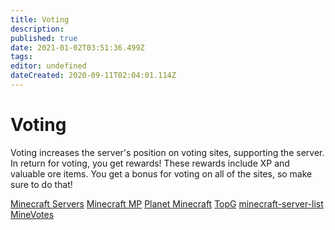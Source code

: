 ```yaml
---
title: Voting
description: 
published: true
date: 2021-01-02T03:51:36.499Z
tags: 
editor: undefined
dateCreated: 2020-09-11T02:04:01.114Z
---
```


# Voting
Voting increases the server's position on voting sites, supporting the server.
In return for voting, you get rewards!
These rewards include XP and valuable ore items.
You get a bonus for voting on all of the sites,
so make sure to do that!

[Minecraft Servers](https://minecraftservers.org/vote/458237)
[Minecraft MP](https://minecraft-mp.com/server/172989/vote/ )
[Planet Minecraft](https://www.planetminecraft.com/server/star-legacy-space-starships-machines-planets-custom-plugins-economy-amp-trading-join-now-mc-starlegacy-net/vote/)
[TopG](https://topg.org/Minecraft/in-481035)
[minecraft-server-list](https://minecraft-server-list.com/server/406740/vote/)
[MineVotes](https://www.minevotes.com/vote/213)
